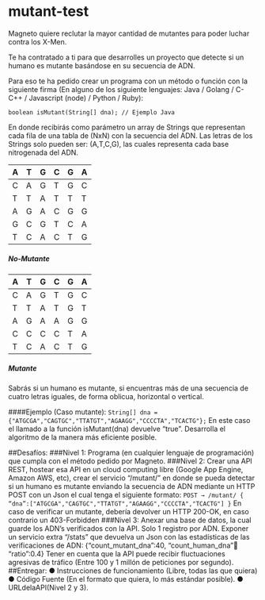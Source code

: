 # mutant-test
Magneto quiere reclutar la mayor cantidad de mutantes para poder luchar contra los X-Men.

Te ha contratado a ti para que desarrolles un proyecto que detecte si un humano es mutante basándose en su secuencia de ADN.

Para eso te ha pedido crear un programa con un método o función con la siguiente firma (En alguno de los siguiente lenguajes: Java / Golang / C-C++ / Javascript (node) / Python / Ruby):

`boolean isMutant(String[] dna); // Ejemplo Java`

En donde recibirás como parámetro un array de Strings que representan cada fila de una tabla de (NxN) con la secuencia del ADN. Las letras de los Strings solo pueden ser: (A,T,C,G), las cuales representa cada base nitrogenada del ADN.

| A | T | G | C | G | A |   
|---|---|---|---|---|---|   
| C | A | G | T | G | C |   
| T | T | A | T | T | T |   
| A | G | A | C | G | G |   
| G | C | G | T | C | A |   
| T | C | A | C | T | G |   

##### No-Mutante 

| A | T | G | C | G | A |
|---|---|---|---|---|---|
| C | A | G | T | G | C |
| T | T | A | T | G | T |
| A | G | A | A | G | G |
| C | C | C | C | T | A |
| T | C | A | C | T | G |

##### Mutante
Sabrás si un humano es mutante, si encuentras ​más de una secuencia de cuatro letras
iguales,​ de forma oblicua, horizontal o vertical.

####Ejemplo (Caso mutante):
`String[] dna = {"ATGCGA","CAGTGC","TTATGT","AGAAGG","CCCCTA","TCACTG"};` 
En este caso el llamado a la función isMutant(dna) devuelve “true”.
Desarrolla el algoritmo de la manera más eficiente posible.
                                                                                                                                                 
##Desafíos:
###Nivel 1:
Programa (en cualquier lenguaje de programación) que cumpla con el método pedido por Magneto.
###Nivel 2:
Crear una API REST, hostear esa API en un cloud computing libre (Google App Engine, Amazon AWS, etc), crear el servicio “/mutant/” en donde se pueda detectar si un humano es mutante enviando la secuencia de ADN mediante un HTTP POST con un Json el cual tenga el siguiente formato:
`POST → /mutant/
{ “dna”:["ATGCGA","CAGTGC","TTATGT","AGAAGG","CCCCTA","TCACTG"] }`
En caso de verificar un mutante, debería devolver un HTTP 200-OK, en caso contrario un 403-Forbidden
###Nivel 3:
Anexar una base de datos, la cual guarde los ADN’s verificados con la API.
Solo 1 registro por ADN.
Exponer un servicio extra “/stats” que devuelva un Json con las estadísticas de las verificaciones de ADN: {“count_mutant_dna”:40, “count_human_dna”:100: “ratio”:0.4}
Tener en cuenta que la API puede recibir fluctuaciones agresivas de tráfico (Entre 100 y 1 millón de peticiones por segundo).
##Entregar:
● Instrucciones de funcionamiento (Libre, todas las que quiera)
● Código Fuente (En el formato que quiera, lo más estándar posible). 
● URLdelaAPI(Nivel 2 y 3).